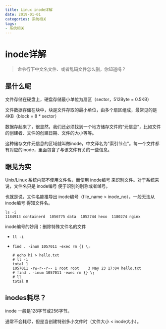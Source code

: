 ```yaml
---
title: Linux inode详解
date: 2019-01-01
categories: 系统相关
tags:
- 系统相关
---
```



# inode详解

> 命令行下中文名文件、或者乱码文件怎么删，你知道吗？

## 是什么呢

文件存储在硬盘上，硬盘存储最小单位为扇区（sector，512Byte = 0.5KB）

文件数据存储在块中，块是文件存取的最小单位，由多个扇区组成，最常见的是4KB（block = 8 * sector）

数据存起来了，很显然，我们还必须找到一个地方储存文件的“元信息”，比如文件的创建者、文件的创建日期、文件的大小等等。

这种储存文件元信息的区域就叫做inode，中文译名为"索引节点"。每一个文件都有对应的inode，里面包含了与该文件有关的一些信息。

## 眼见为实

Unix/Linux 系统内部不使用文件名，而使用 inode编号 来识别文件。对于系统来说，文件名只是 inode编号 便于识别的别称或者绰号。

也就是说，文件名能推导出 inode编号（file_name > inode_no），一般无法从 inode编号 得知文件名。

```shell script
ls -i
1184913 containerd  1056775 data  1052744 hexo  1180274 nginx
```

inode编号的妙用：删除特殊文件名的文件

- `ll -i`
- `find . -inum 1057011 -exec rm {} \;`

  ```shell script
  # echo hi > hello.txt
  # ll -i
  total 1
  1057011 -rw-r--r-- 1 root root    3 May 23 17:04 hello.txt
  # find . -inum 1057011 -exec rm {} \;
  # ll
  total 0
  ```

## inodes耗尽？

inode 一般是128字节或256字节。

通常不会耗尽，但是当创建特别多小文件时（文件大小 < inode大小）。